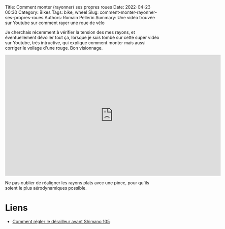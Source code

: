 Title: Comment monter (rayonner) ses propres roues
Date: 2022-04-23 00:30
Category: Bikes
Tags: bike, wheel
Slug: comment-monter-rayonner-ses-propres-roues
Authors: Romain Pellerin
Summary: Une vidéo trouvée sur Youtube sur comment rayer une roue de vélo

Je cherchais récemment à vérifier la tension des mes rayons, et éventuellement dévoiler tout ça, lorsque je suis tombé sur cette super vidéo sur Youtube, très intructive, qui explique comment monter mais aussi corriger le voilage d'une rouge. Bon visionnage.

<iframe width="700" height="394" src="https://www.youtube-nocookie.com/embed/p8msYQEqSIM" title="YouTube video player" frameborder="0" allow="accelerometer; autoplay; clipboard-write; encrypted-media; gyroscope; picture-in-picture" allowfullscreen></iframe>

Ne pas oublier de réaligner les rayons plats avec une pince, pour qu'ils soient le plus aérodynamiques possible.

# Liens

- [Comment régler le dérailleur avant Shimano 105](https://www.reddit.com/r/BikeMechanics/comments/gkqiwl/figured_out_the_shimano_linkage_derailleur_design/)

